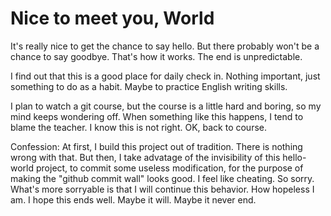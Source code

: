 # Nice to meet you, World

It's really nice to get the chance to say hello. But there probably won't be a chance to say goodbye. That's how it works. The end is unpredictable.

I find out that this is a good place for daily check in. Nothing important, just something to do as a habit. Maybe to practice English writing skills.

I plan to watch a git course, but the course is a little hard and boring, so my mind keeps wondering off. When something like this happens, I tend to blame the teacher. I know this is not right. OK, back to course.

Confession: At first, I build this project out of tradition. There is nothing wrong with that. But then, I take advatage of the invisibility of this hello-world project, to commit some useless modification, for the purpose of making the "github commit wall" looks good. I feel like cheating. So sorry. What's more sorryable is that I will continue this behavior. How hopeless I am. I hope this ends well. Maybe it will. Maybe it never end.
